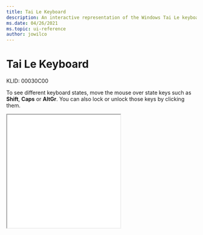 ```yaml
---
title: Tai Le Keyboard
description: An interactive representation of the Windows Tai Le keyboard. To see different keyboard states, click or move the mouse over the state keys.
ms.date: 04/26/2021
ms.topic: ui-reference
author: jowilco
---
```


# Tai Le Keyboard

KLID: 00030C00

To see different keyboard states, move the mouse over state keys such as **Shift**, **Caps** or **AltGr**. You can also lock or unlock those keys by clicking them.

<iframe src="kbdtaile.html" height="300"></iframe>
